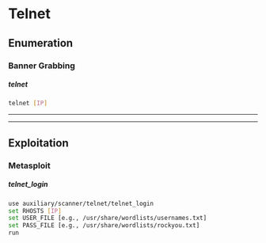 # Telnet

## Enumeration

### Banner Grabbing

##### telnet
```bash
telnet [IP]
```


---
---


## Exploitation

### Metasploit

##### telnet_login
```bash
use auxiliary/scanner/telnet/telnet_login
set RHOSTS [IP]
set USER_FILE [e.g., /usr/share/wordlists/usernames.txt]
set PASS_FILE [e.g., /usr/share/wordlists/rockyou.txt]
run
```
